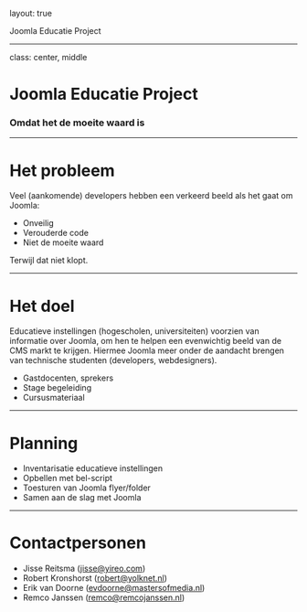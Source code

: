 layout: true
<div class="slide-heading">Joomla Educatie Project</div>

---
class: center, middle
# Joomla Educatie Project
### Omdat het de moeite waard is

---
# Het probleem
Veel (aankomende) developers hebben een verkeerd beeld als het gaat om Joomla:

- Onveilig
- Verouderde code
- Niet de moeite waard

Terwijl dat niet klopt.

---
# Het doel
Educatieve instellingen (hogescholen, universiteiten) voorzien van informatie over Joomla, om hen te helpen een evenwichtig beeld van de CMS markt te krijgen.
Hiermee Joomla meer onder de aandacht brengen van technische studenten (developers, webdesigners).

- Gastdocenten, sprekers
- Stage begeleiding
- Cursusmateriaal

---
# Planning
- Inventarisatie educatieve instellingen
- Opbellen met bel-script
- Toesturen van Joomla flyer/folder
- Samen aan de slag met Joomla

---
# Contactpersonen
- Jisse Reitsma (jisse@yireo.com)
- Robert Kronshorst (robert@yolknet.nl)
- Erik van Doorne (evdoorne@mastersofmedia.nl)
- Remco Janssen (remco@remcojanssen.nl)

